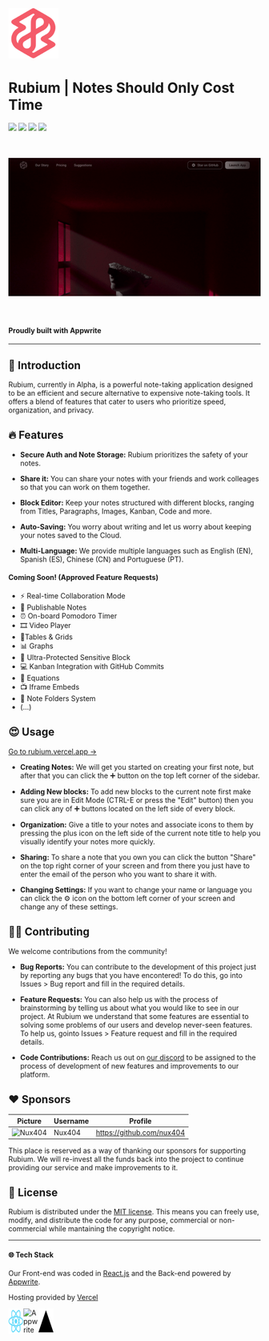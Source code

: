  <img height="100" src="/public/rubium-logomark.svg"/>

# Rubium | Notes Should Only Cost Time

![](https://img.shields.io/badge/Alpha-white)
![](https://img.shields.io/badge/Note_Taking-App-f45b69)
![](https://img.shields.io/github/issues/t4zzlerdeveloper/rubium?color=f45b69)
![](https://img.shields.io/github/license/t4zzlerdeveloper/rubium?color=f45b69)

  <img style="object-fit:contain" height="350" src="/src/assets/screenshots/landing.gif"/>

#### Proudly built with Appwrite

---

## 👋 Introduction

Rubium, currently in Alpha, is a powerful note-taking application designed to be an efficient and secure alternative to expensive note-taking tools. It offers a blend of features that cater to users who prioritize speed, organization, and privacy.

## 🔥 Features

* **Secure Auth and Note Storage:** Rubium prioritizes the safety of your notes.

* **Share it:** You can share your notes with your friends and work colleages so that you can work on them together.

* **Block Editor:** Keep your notes structured with different blocks, ranging from Titles, Paragraphs, Images, Kanban, Code and more.

* **Auto-Saving:** You worry about writing and let us worry about keeping your notes saved to the Cloud.

* **Multi-Language:** We provide multiple languages such as English (EN), Spanish (ES), Chinese (CN) and Portuguese (PT).

#### Coming Soon! (Approved Feature Requests)
- ⚡️ Real-time Collaboration Mode
- 📑 Publishable Notes
- ⏰ On-board Pomodoro Timer
- 🎞️ Video Player
- 🧱Tables & Grids
- 📊 Graphs
- 🔐 Ultra-Protected Sensitive Block
- 💻 Kanban Integration with GitHub Commits
- 🧮 Equations
- 📺 Iframe Embeds
- 📁 Note Folders System
- (...)

## 😍 Usage
[Go to rubium.vercel.app →](https://rubium.vercel.app)

* **Creating Notes:** We will get you started on creating your first note, but after that you can click the ➕ button on the top left corner of the sidebar.

* **Adding New blocks:** To add new blocks to the current note first make sure you are in Edit Mode (CTRL-E or press the "Edit" button) then you can click any of ➕ buttons located on the left side of every block.

* **Organization:** Give a title to your notes and associate icons to them by pressing the plus icon on the left side of the current note title to help you visually identify your notes more quickly.

* **Sharing:** To share a note that you own you can click the button "Share" on the top right corner of your screen and from there you just have to enter the email of the person who you want to share it with.

* **Changing Settings:** If you want to change your name or language you can click the ⚙️ icon on the bottom left corner of your screen and change any of these settings.

## 🧑‍💻 Contributing

We welcome contributions from the community!

* **Bug Reports:** You can contribute to the development of this project just by reporting any bugs that you have encontered! To do this, go into Issues > Bug report and fill in the required details.

* **Feature Requests:** You can also help us with the process of brainstorming by telling us about what you would like to see in our project. At Rubium we understand that some features are essential to solving some problems of our users and develop never-seen features. To help us, gointo Issues > Feature request and fill in the required details.

* **Code Contributions:** Reach us out on [our discord](https://discord.gg/twnjGqHZQn) to be assigned to the process of development of new features and improvements to our platform.


## ❤️ Sponsors

| Picture | Username | Profile | 
|-----|--------|--------|
|   <img alt="Nux404" height="50px" src="https://avatars.githubusercontent.com/u/127152848?v=4"/>  |    Nux404    |    https://github.com/nux404    | 

This place is reserved as a way of thanking our sponsors for supporting Rubium. We will re-invest all the funds back into the project to continue providing our service and make improvements to it.


## 📄 License

Rubium is distributed under the [MIT license](https://github.com/t4zzlerdeveloper/rubium/blob/main/LICENSE). This means you can freely use, modify, and distribute the code for any purpose, commercial or non-commercial while mantaining the copyright notice.

---

#### 🌐 Tech Stack
Our Front-end was coded in [React.js](https://react.dev/) and the Back-end powered by [Appwrite](https://appwrite.io). 

Hosting provided by [Vercel](https://vercel.com/)
<div style="display:flex;">
  <img width="30" src="https://github.com/devicons/devicon/raw/master/icons/react/react-original.svg"/>
  <img width="30" alt="Appwrite" src="https://appwrite.io/assets/logomark/logo.svg"/>
  <img width="30" src="https://github.com/devicons/devicon/raw/master/icons/vercel/vercel-original.svg"/>
</div>


